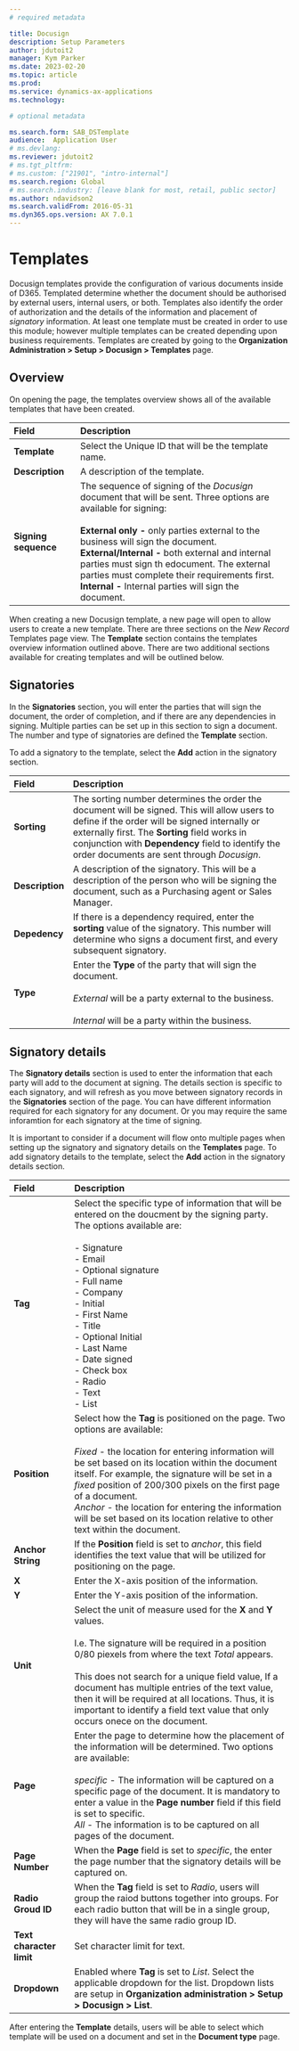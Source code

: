 ```yaml
---
# required metadata

title: Docusign
description: Setup Parameters
author: jdutoit2
manager: Kym Parker
ms.date: 2023-02-20
ms.topic: article
ms.prod: 
ms.service: dynamics-ax-applications
ms.technology: 

# optional metadata

ms.search.form: SAB_DSTemplate
audience:  Application User
# ms.devlang: 
ms.reviewer: jdutoit2
# ms.tgt_pltfrm: 
# ms.custom: ["21901", "intro-internal"]
ms.search.region: Global 
# ms.search.industry: [leave blank for most, retail, public sector]
ms.author: ndavidson2
ms.search.validFrom: 2016-05-31
ms.dyn365.ops.version: AX 7.0.1
---
```



# Templates

Docusign templates provide the configuration of various documents inside of D365.  Templated determine whether the document should be authorised by external users, internal users, or both.  Templates also identify the order of authorization and the details of the information and placement of *signatory* information.  At least one template must be created in order to use this module; however multiple templates can be created depending upon business requirements.  Templates are created by going to the **Organization Administration > Setup > Docusign > Templates** page.

## Overview ##

On opening the page, the templates overview shows all of the available templates that have been created.


| **Field**                         | **Description**                      | 
| :-------------------------------- |:-------------------------------------| 
| **Template**                      | Select the Unique ID that will be the template name.   |
| **Description**                   | A description of the template.     |
| **Signing sequence**              | The sequence of signing of the *Docusign* document that will be sent.  Three options are available for signing: <br> <br> **External only -**  only parties external to the business will sign the document. <br> **External/Internal -** both external and internal parties must sign th edocument. The external parties must complete their requirements first. <br>  **Internal -** Internal parties will sign the document. | 


When creating a new Docusign template, a new page will open to allow users to create a new template.   There are three sections on the *New Record*  Templates page view.  The **Template** section contains the templates overview information outlined above.  There are two additional sections available for creating templates and will be outlined below.

## Signatories ##

In the **Signatories** section, you will enter the parties that will sign the document,  the order of completion, and if there are any dependencies in signing.  Multiple parties can be set up in this section to sign a document. The number and type of signatories are defined the **Template** section.   

To add a signatory to the template, select the **Add** action in the signatory section. 

| **Field**                         | **Description**                      | 
| :-------------------------------- |:-------------------------------------| 
| **Sorting**                      | The sorting number determines the order the document will be signed.  This will allow users to define if the order will be signed internally or externally first.  The **Sorting** field works in conjunction with **Dependency** field to identify the order documents are sent through *Docusign*.   |
| **Description**                   | A description of the signatory. This will be a description of the person who will be signing the document, such as a Purchasing agent or Sales Manager.     |
| **Depedency**              | If there is a dependency required, enter the **sorting** value of the signatory.  This number will determine who signs a document first, and every subsequent signatory. | 
| **Type**                          |  Enter the **Type** of the party that will sign the document.  <br> <br> *External* will be a party external to the business. <br> <br> *Internal* will be a party within the business. | 


## Signatory details

The **Signatory details** section is used to enter the information that each party will add to the document at signing. The details section is specific to each signatory, and will refresh as you move between signatory records in the **Signatories** section of the page.  You can have different information required for each signatory for any document.  Or you may require the same inforamtion for each signatory at the time of signing.

It is important to consider if a document will flow onto multiple pages when setting up the signatory and signatory details on the **Templates** page.  To add signatory details to the template, select the **Add** action in the signatory details section.


| **Field**                         | **Description**                      | 
| :-------------------------------- |:-------------------------------------| 
| **Tag**                      | Select the specific type of information that will be entered on the doucment by the signing party.  The options available are: <br> <br>  - Signature <br> - Email <br> - Optional signature <br> - Full name <br> - Company <br> - Initial <br> - First Name <br> - Title <br> - Optional Initial <br> - Last Name <br> - Date signed <br> - Check box <br> - Radio <br> - Text <br> - List |
| **Position**                   | Select how the **Tag** is positioned on the page.  Two options are available: <br> <br> *Fixed* - the location for entering information will be set based on its location within the document itself.  For example, the signature will be set in a *fixed* position of 200/300 pixels on the first page of a document.  <br> *Anchor* - the location for entering the information will be set based on its location relative to other text within the document.     |
| **Anchor String**              | If the **Position** field is set to *anchor*, this field identifies the text value that will be utilized for positioning on the page.  | 
| **X**                          |  Enter the X-axis position of the information. | 
| **Y**                          |   Enter the Y-axis position of the information.    |
| **Unit**                        |  Select the unit of measure used for the **X** and **Y** values.  <br> <br> I.e. The signature will be required in a position 0/80 piexels from where the text *Total* appears.   <br> <br>  This does not search for a unique field value, If a document has multiple entries of the text value, then it will be required at all locations.  Thus, it is important to identify a field text value that only occurs onece on the document.       |
| **Page**                       |  Enter the page to determine how the placement of the information will be determined.  Two options are available:  <br> <br> *specific* - The information will be captured on a specific page of the document.  It is mandatory to enter a value in the **Page number** field if this field is set to specific. <br> *All* - The information is to be captured on all pages of the document.     |
| **Page Number**                 |  When the **Page** field is set to *specific*, the enter the page number that the signatory details will be captured on.     |
| **Radio Groud ID**             | When the **Tag** field is set to *Radio*, users will group the raiod buttons together into groups.  For each radio button that will be in a single group, they will have the same radio group ID.     |
| **Text character limit**      | Set character limit for text. |
| **Dropdown**                  | Enabled where **Tag** is set to _List_. Select the applicable dropdown for the list. Dropdown lists are setup in **Organization administration > Setup > Docusign > List**.


After entering the **Template** details, users will be able to select which template will be used on a document and set in the **Document type** page.
